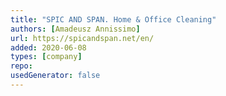 ```yaml
---
title: "SPIC AND SPAN. Home & Office Cleaning"
authors: [Amadeusz Annissimo]
url: https://spicandspan.net/en/
added: 2020-06-08
types: [company]
repo: 
usedGenerator: false
---
```

